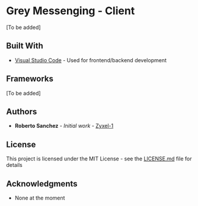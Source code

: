 # Grey Messenging - Client
[To be added]

## Built With

* [Visual Studio Code](https://code.visualstudio.com/) - Used for frontend/backend development

## Frameworks

[To be added]

## Authors
* **Roberto Sanchez** - *Initial work* - [Zyxel-1](https://github.com/Zyxel-1)

## License

This project is licensed under the MIT License - see the [LICENSE.md](LICENSE.md) file for details

## Acknowledgments
* None at the moment
